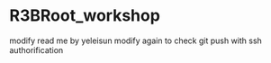 # R3BRoot_workshop
modify read me by yeleisun
modify again to check git push with ssh authorification
